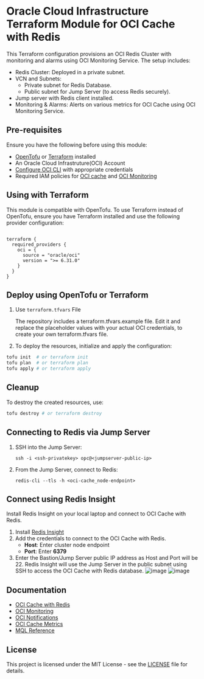 # Oracle Cloud Infrastructure Terraform Module for OCI Cache with Redis 

This Terraform configuration provisions an OCI Redis Cluster with monitoring and alarms using OCI Monitoring Service. The setup includes:

- Redis Cluster: Deployed in a private subnet.
- VCN and Subnets:
  - Private subnet for Redis Database.
  - Public subnet for Jump Server (to access Redis securely).
- Jump server with Redis client installed. 
- Monitoring & Alarms: Alerts on various metrics for OCI Cache using OCI Monitoring Service.

## Pre-requisites

Ensure you have the following before using this module:

- [OpenTofu](https://opentofu.org/docs/intro/install/) or [Terraform](https://developer.hashicorp.com/terraform/tutorials/aws-get-started/install-cli) installed
- An Oracle Cloud Infrastruture(OCI) Account
- [Configure OCI CLI](https://docs.oracle.com/en-us/iaas/Content/dev/terraform/tutorials/tf-provider.htm#prepare) with appropriate credentials
- Required IAM policies for [OCI cache](https://docs.oracle.com/en-us/iaas/Content/ocicache/permissions.htm) and [OCI Monitoring](https://docs.oracle.com/en-us/iaas/scanning/using/metrics-prereq.htm)

## Using with Terraform

This module is compatible with OpenTofu. To use Terraform instead of OpenTofu, ensure you have Terraform installed and use the following provider configuration:

```hcl

terraform {
  required_providers {
    oci = {
      source = "oracle/oci"
      version = ">= 6.31.0"
    }
  }
}

```

## Deploy using OpenTofu or Terraform

1. Use `terraform.tfvars` File

   The repository includes a terraform.tfvars.example file. Edit it and replace the placeholder values with your actual OCI credentials, to create your own terraform.tfvars file.
   
3. To deploy the resources, initialize and apply the configuration:

```sh
tofu init  # or terraform init
tofu plan  # or terraform plan
tofu apply # or terraform apply
```

## Cleanup
To destroy the created resources, use:

```sh
tofu destroy # or terraform destroy
```
## Connecting to Redis via Jump Server

1. SSH into the Jump Server:
   ```
   ssh -i <ssh-privatekey> opc@<jumpserver-public-ip>
   ```
2. From the Jump Server, connect to Redis:
   ```
   redis-cli --tls -h <oci-cache_node-endpoint>
   ```

## Connect using Redis Insight
Install Redis Insight on your local laptop and connect to OCI Cache with Redis.
1. Install [Redis Insight](https://redis.io/insight/?utm_source=redisinsight&utm_medium=website&utm_campaign=install_redisinsight#insight-form)
2. Add the credentials to connect to the OCI Cache with Redis.
   - **Host**: Enter cluster node endpoint
   - **Port**: Enter **6379**
3. Enter the Bastion/Jump Server public IP address as Host and Port will be 22. Redis Insight will use the Jump Server in the public subnet using SSH to access the OCI Cache with Redis database.
   ![image](https://github.com/user-attachments/assets/8132edfa-6950-4366-8894-3362b8351f7d)
![image](https://github.com/user-attachments/assets/0d339c22-33ad-4c58-b59e-ec571780cb2d)


## Documentation
- [OCI Cache with Redis](https://docs.public.oneportal.content.oci.oraclecloud.com/en-us/iaas/Content/ocicache/overview.htm#ocicacheoverview)
- [OCI Monitoring](https://docs.oracle.com/en-us/iaas/Content/Monitoring/Concepts/monitoringoverview.htm)
- [OCI Notifications](https://docs.oracle.com/en-us/iaas/Content/Notification/Concepts/notificationoverview.htm)
- [OCI Cache Metrics](https://docs.oracle.com/en-us/iaas/Content/ocicache/metrics.htm)
- [MQL Reference](https://docs.oracle.com/en-us/iaas/Content/Monitoring/Reference/mql.htm)

## License
This project is licensed under the MIT License - see the [LICENSE](https://github.com/angeline-hilda/OCI-Terraform-redis/blob/main/LICENSE) file for details.
